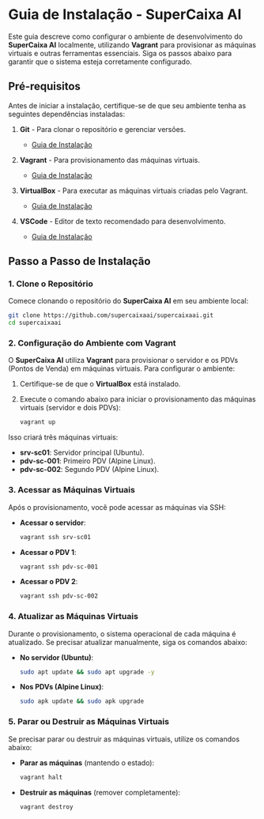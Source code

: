 # Guia de Instalação - SuperCaixa AI

Este guia descreve como configurar o ambiente de desenvolvimento do **SuperCaixa AI** localmente, utilizando **Vagrant** para provisionar as máquinas virtuais e outras ferramentas essenciais. Siga os passos abaixo para garantir que o sistema esteja corretamente configurado.

## Pré-requisitos

Antes de iniciar a instalação, certifique-se de que seu ambiente tenha as seguintes dependências instaladas:

1. **Git** - Para clonar o repositório e gerenciar versões.
   - [Guia de Instalação](https://git-scm.com/book/en/v2/Getting-Started-Installing-Git)
   
2. **Vagrant** - Para provisionamento das máquinas virtuais.
   - [Guia de Instalação](https://www.vagrantup.com/docs/installation)
   
3. **VirtualBox** - Para executar as máquinas virtuais criadas pelo Vagrant.
   - [Guia de Instalação](https://www.virtualbox.org/wiki/Downloads)

4. **VSCode** - Editor de texto recomendado para desenvolvimento.
   - [Guia de Instalação](https://code.visualstudio.com/)

## Passo a Passo de Instalação

### 1. Clone o Repositório

Comece clonando o repositório do **SuperCaixa AI** em seu ambiente local:

```bash
git clone https://github.com/supercaixaai/supercaixaai.git
cd supercaixaai
```

### 2. Configuração do Ambiente com Vagrant

O **SuperCaixa AI** utiliza **Vagrant** para provisionar o servidor e os PDVs (Pontos de Venda) em máquinas virtuais. Para configurar o ambiente:

1. Certifique-se de que o **VirtualBox** está instalado.
2. Execute o comando abaixo para iniciar o provisionamento das máquinas virtuais (servidor e dois PDVs):

   ```bash
   vagrant up
   ```

Isso criará três máquinas virtuais:
- **srv-sc01**: Servidor principal (Ubuntu).
- **pdv-sc-001**: Primeiro PDV (Alpine Linux).
- **pdv-sc-002**: Segundo PDV (Alpine Linux).

### 3. Acessar as Máquinas Virtuais

Após o provisionamento, você pode acessar as máquinas via SSH:

- **Acessar o servidor**:
  ```bash
  vagrant ssh srv-sc01
  ```

- **Acessar o PDV 1**:
  ```bash
  vagrant ssh pdv-sc-001
  ```

- **Acessar o PDV 2**:
  ```bash
  vagrant ssh pdv-sc-002
  ```

### 4. Atualizar as Máquinas Virtuais

Durante o provisionamento, o sistema operacional de cada máquina é atualizado. Se precisar atualizar manualmente, siga os comandos abaixo:

- **No servidor (Ubuntu)**:
  ```bash
  sudo apt update && sudo apt upgrade -y
  ```

- **Nos PDVs (Alpine Linux)**:
  ```bash
  sudo apk update && sudo apk upgrade
  ```

### 5. Parar ou Destruir as Máquinas Virtuais

Se precisar parar ou destruir as máquinas virtuais, utilize os comandos abaixo:

- **Parar as máquinas** (mantendo o estado):
  ```bash
  vagrant halt
  ```

- **Destruir as máquinas** (remover completamente):
  ```bash
  vagrant destroy
  ```